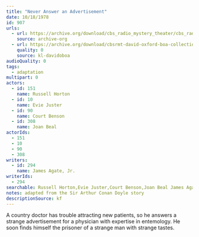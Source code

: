```yaml
---
title: "Never Answer an Advertisement"
date: 10/18/1978
id: 907
urls: 
  - url: https://archive.org/download/cbs_radio_mystery_theater/cbs_radio_mystery_theater-0901-0950.zip/cbs_radio_mystery_theater-0901-0950%2Fcbsrmt_0907_never_answer_an_advertisement.mp3
    source: archive-org
  - url: https://archive.org/download/cbsrmt-david-oxford-boa-collection/CBSRMT-781018-0907-Never-Answer-an-Advertisement-(128-48)_WBBM-JE-{BoA}.mp3
    quality: 0
    source: kl-davidoboa
audioQuality: 0
tags: 
  - adaptation
multipart: 0
actors:  
  - id: 151
    name: Russell Horton  
  - id: 10
    name: Evie Juster  
  - id: 90
    name: Court Benson  
  - id: 308
    name: Joan Beal
actorIds:  
  - 151  
  - 10  
  - 90  
  - 308
writers:  
  - id: 294
    name: James Agate, Jr.
writerIds:  
  - 294
searchable: Russell Horton,Evie Juster,Court Benson,Joan Beal James Agate, Jr.
notes: adapted from the Sir Arthur Conan Doyle story
descriptionSource: kf
---
```

A country doctor has trouble attracting new patients, so he answers a strange advertisement for a physician with expertise in entemology. He soon finds himself the prisoner of a strange man with strange tastes.